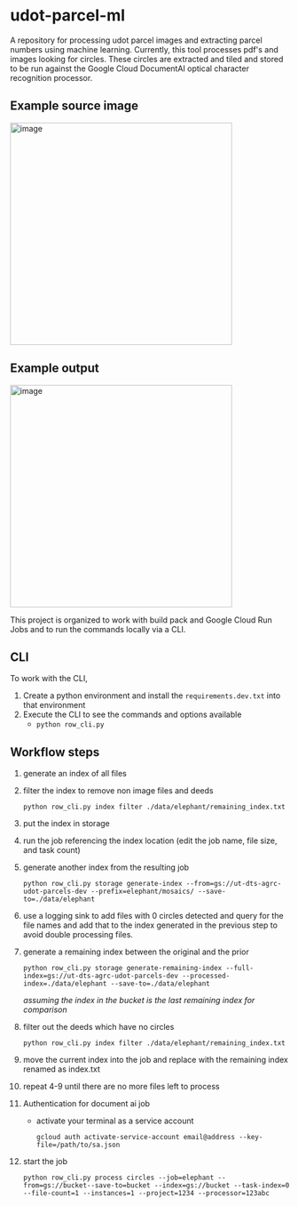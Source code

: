 # udot-parcel-ml

A repository for processing udot parcel images and extracting parcel numbers using machine learning.
Currently, this tool processes pdf's and images looking for circles. These circles are extracted and tiled and stored
to be run against the Google Cloud DocumentAI optical character recognition processor.

## Example source image

<img width="400" alt="image" src="https://user-images.githubusercontent.com/325813/217314819-c710e244-493d-4c3f-bc97-17bda56a0670.png">

## Example output

<img width="400" alt="image" src="https://user-images.githubusercontent.com/325813/217314532-8f376652-92b1-48d3-99b6-4359ee8ed74a.png">

This project is organized to work with build pack and Google Cloud Run Jobs and to run the commands locally via a CLI.

## CLI

To work with the CLI,

1. Create a python environment and install the `requirements.dev.txt` into that environment
1. Execute the CLI to see the commands and options available
   - `python row_cli.py`

## Workflow steps

1. generate an index of all files
1. filter the index to remove non image files and deeds

   `python row_cli.py index filter ./data/elephant/remaining_index.txt`

1. put the index in storage
1. run the job referencing the index location (edit the job name, file size, and task count)
1. generate another index from the resulting job

   `python row_cli.py storage generate-index --from=gs://ut-dts-agrc-udot-parcels-dev --prefix=elephant/mosaics/ --save-to=./data/elephant`

1. use a logging sink to add files with 0 circles detected and query for the file names and add that to the index generated in the previous step to avoid double processing files.
1. generate a remaining index between the original and the prior

   `python row_cli.py storage generate-remaining-index --full-index=gs://ut-dts-agrc-udot-parcels-dev --processed-index=./data/elephant --save-to=./data/elephant`

   _assuming the index in the bucket is the last remaining index for comparison_

1. filter out the deeds which have no circles

   `python row_cli.py index filter ./data/elephant/remaining_index.txt`

1. move the current index into the job and replace with the remaining index renamed as index.txt
1. repeat 4-9 until there are no more files left to process
1. Authentication for document ai job

   - activate your terminal as a service account

     `gcloud auth activate-service-account email@address --key-file=/path/to/sa.json`

1. start the job

   `python row_cli.py process circles --job=elephant --from=gs://bucket--save-to=bucket --index=gs://bucket --task-index=0 --file-count=1 --instances=1 --project=1234 --processor=123abc`
